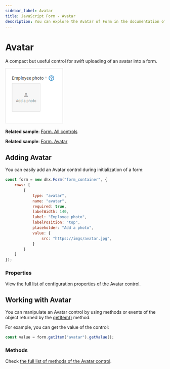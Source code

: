 ```yaml
---
sidebar_label: Avatar
title: JavaScript Form - Avatar 
description: You can explore the Avatar of Form in the documentation of the DHTMLX JavaScript UI library. Browse developer guides and API reference, try out code examples and live demos, and download a free 30-day evaluation version of DHTMLX Suite.
---
```


# Avatar

A compact but useful control for swift uploading of an avatar into a form.

![Avatar control](../assets/form/form_avatar.png)

**Related sample**: [Form. All controls](https://snippet.dhtmlx.com/qo1mo0wv)

**Related sample**: [Form. Avatar](https://snippet.dhtmlx.com/87u37hqc)

## Adding Avatar

You can easily add an Avatar control during initialization of a form:

~~~js
const form = new dhx.Form("form_container", {
	rows: [
    	{
			type: "avatar",
            name: "avatar",
            required: true,
            labelWidth: 140,
            label: "Employee photo",
            labelPosition: "top",
            placeholder: "Add a photo",
            value: {
                src: "https://imgs/avatar.jpg",
            }
		}
    ]
});
~~~

### Properties

View [the full list of configuration properties of the Avatar control](form/api/avatar/api_avatar_properties.md).

## Working with Avatar

You can manipulate an Avatar control by using methods or events of the object returned by the [getItem()](form/api/form_getitem_method.md) method.

For example, you can get the value of the control:

~~~js
const value = form.getItem("avatar").getValue();
~~~

### Methods

Check [the full list of methods of the Avatar control](form/api/api_overview.md#avatar-methods).
